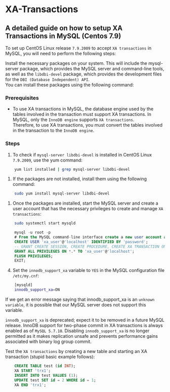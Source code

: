 # XA-Transactions

## A detailed guide on how to setup XA Transactions in MySQL (Centos 7.9)

To set up CentOS Linux release `7.9.2009` to accept `XA transactions` in MySQL, you will need to perform the following steps:

Install the necessary packages on your system. This will include the mysql-server package, which provides the MySQL server and command-line tools, as well as the `libdbi-devel` package, which provides the development files for the `DBI (Database Independent) API`.</br>
You can install these packages using the following command:

### Prerequisites

* To use XA transactions in MySQL, the database engine used by the tables involved in the transaction must support XA transactions.
    In MySQL, only the `InnoDB engine` supports `XA transactions`. </br>
    Therefore, to use XA transactions, you must convert the tables involved in the transaction to the `InnoDB engine`.

### Steps

1. To check if `mysql-server libdbi-devel` is installed in CentOS Linux `7.9.2009`, use the yum command:

```bash
    yum list installed | grep mysql-server libdbi-devel
```

1. If the packages are not installed, install them using the following command:

```bash
    sudo yum install mysql-server libdbi-devel
```

1. Once the packages are installed, start the MySQL server and create a user account that has the necessary privileges to create and manage `XA transactions`:

```bash
    sudo systemctl start mysqld
```

```sql
    mysql -u root -p
    # From the MySQL command-line interface create a new user account and grant necessary privileges:
    CREATE USER 'xa_user'@'localhost' IDENTIFIED BY 'password';
    -- GRANT CREATE SESSION, CREATE PROCEDURE, CREATE XA TRANSACTION ON *.* TO 'xa_user'@'localhost';
    GRANT ALL PRIVILEGES ON *.* TO 'xa_user'@'localhost';
    FLUSH PRIVILEGES;
    EXIT;
```

4. Set the `innodb_support_xa` variable to `YES` in the MySQL configuration file `/etc/my.cnf`:

```bash
    [mysqld]
    innodb_support_xa=ON
```

If we get an error message saying that innodb_support_xa is an `unknown variable`, it is possible that our MySQL server does not support this variable.

`innodb_support_xa` is deprecated; expect it to be removed in a future MySQL release. InnoDB support for two-phase commit in XA transactions is always enabled as of `MySQL 5.7.10`. Disabling `innodb_support_xa` is no longer permitted as it makes replication unsafe and prevents performance gains associated with binary log group commit.

Test the `XA transactions` by creating a new table and starting an XA transaction (stupid basic example follows):

```sql
    CREATE TABLE test (id INT);
    XA START 'trx1';
    INSERT INTO test VALUES (1);
    UPDATE test SET id = 2 WHERE id = 1;
    XA END 'trx1';
```
